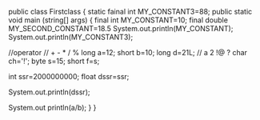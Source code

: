 public class Firstclass {
static fainal int MY_CONSTANT3=88;
public static void main (string[] args) {
final int MY_CONSTANT=10;
final double MY_SECOND_CONSTANT=18.5
System.out.println(MY_CONSTANT);
System.out.println(MY_CONSTANT3);

//operator
// + - * / % 
long a=12;
short b=10;
long d=21L;
// a 2 !@ ?
char ch='!';
byte s=15;
short f=s;

int ssr=2000000000;
float dssr=ssr;

System.out.println(dssr);


System.out println(a/b);
}
}
